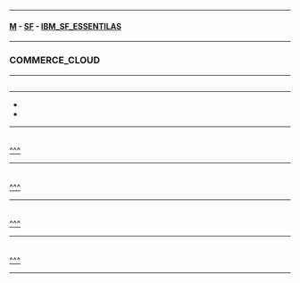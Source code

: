 
---

#### [M](https://github.com/ttltrk/TTT/blob/master/menu.md) - [SF](https://github.com/ttltrk/TTT/blob/master/SALE/SALE.md) - [IBM_SF_ESSENTILAS](https://github.com/ttltrk/TTT/blob/master/SALE/IBM_SF_ESSENTIALS/IBM_SF_ESSENTIALS.md)

---

### COMMERCE_CLOUD

---

```

```

---

* [](#)
* [](#)

---

####

```

```

[^^^](#COMMERCE_CLOUD)

---

####

```

```

[^^^](#COMMERCE_CLOUD)

---

####

```

```

[^^^](#COMMERCE_CLOUD)

---

####

```

```

[^^^](#COMMERCE_CLOUD)

---
